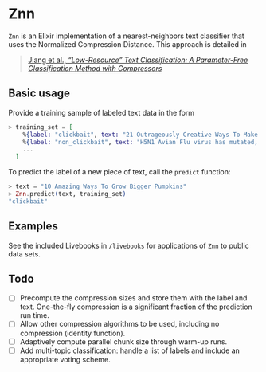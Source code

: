 # Znn

`Znn` is an Elixir implementation of a nearest-neighbors text classifier that uses 
the Normalized Compression Distance. This approach is detailed in

> [Jiang et al., _“Low-Resource” Text Classification: A Parameter-Free Classification Method with Compressors_](https://aclanthology.org/2023.findings-acl.426/)

## Basic usage

Provide a training sample of labeled text data in the form

```elixir
> training_set = [
    %{label: "clickbait", text: "21 Outrageously Creative Ways To Make Meatballs"},
    %{label: "non_clickbait", text: "H5N1 Avian Flu virus has mutated, study says"},
    ...
  ]
```

To predict the label of a new piece of text, call the `predict` function:

```elixir
> text = "10 Amazing Ways To Grow Bigger Pumpkins"
> Znn.predict(text, training_set)
"clickbait"
```

## Examples

See the included Livebooks in `/livebooks` for applications of `Znn` to public data sets.

## Todo

- [ ] Precompute the compression sizes and store them with the label and text. One-the-fly compression is a significant fraction of the prediction run time.
- [ ] Allow other compression algorithms to be used, including no compression (identity function).
- [ ] Adaptively compute parallel chunk size through warm-up runs.
- [ ] Add multi-topic classification: handle a list of labels and include an appropriate voting scheme.
